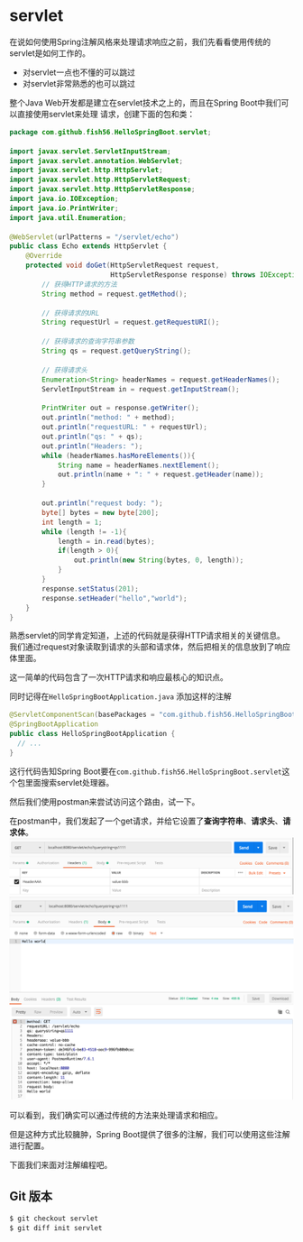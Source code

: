 # servlet
在说如何使用Spring注解风格来处理请求响应之前，我们先看看使用传统的servlet是如何工作的。
- 对servlet一点也不懂的可以跳过
- 对servlet非常熟悉的也可以跳过

整个Java Web开发都是建立在servlet技术之上的，而且在Spring Boot中我们可以直接使用servlet来处理
请求，创建下面的包和类：

``` java
package com.github.fish56.HelloSpringBoot.servlet;

import javax.servlet.ServletInputStream;
import javax.servlet.annotation.WebServlet;
import javax.servlet.http.HttpServlet;
import javax.servlet.http.HttpServletRequest;
import javax.servlet.http.HttpServletResponse;
import java.io.IOException;
import java.io.PrintWriter;
import java.util.Enumeration;

@WebServlet(urlPatterns = "/servlet/echo")
public class Echo extends HttpServlet {
    @Override
    protected void doGet(HttpServletRequest request,
                         HttpServletResponse response) throws IOException {
        // 获得HTTP请求的方法
        String method = request.getMethod();
      
        // 获得请求的URL
        String requestUrl = request.getRequestURI();
      
        // 获得请求的查询字符串参数
        String qs = request.getQueryString();
      
        // 获得请求头
        Enumeration<String> headerNames = request.getHeaderNames();
        ServletInputStream in = request.getInputStream();

        PrintWriter out = response.getWriter();
        out.println("method: " + method);
        out.println("requestURL: " + requestUrl);
        out.println("qs: " + qs);
        out.println("Headers: ");
        while (headerNames.hasMoreElements()){
            String name = headerNames.nextElement();
            out.println(name + ": " + request.getHeader(name));
        }

        out.println("request body: ");
        byte[] bytes = new byte[200];
        int length = 1;
        while (length != -1){
            length = in.read(bytes);
            if(length > 0){
                out.println(new String(bytes, 0, length));
            }
        }
        response.setStatus(201);
        response.setHeader("hello","world");
    }
}
```
熟悉servlet的同学肯定知道，上述的代码就是获得HTTP请求相关的关键信息。
我们通过request对象读取到请求的头部和请求体，然后把相关的信息放到了响应体里面。

这一简单的代码包含了一次HTTP请求和响应最核心的知识点。

同时记得在`HelloSpringBootApplication.java` 添加这样的注解
``` java
@ServletComponentScan(basePackages = "com.github.fish56.HelloSpringBoot.servlet")
@SpringBootApplication
public class HelloSpringBootApplication {
  // ...
}
```
这行代码告知Spring Boot要在`com.github.fish56.HelloSpringBoot.servlet`这个包里面搜索servlet处理器。

然后我们使用postman来尝试访问这个路由，试一下。

在postman中，我们发起了一个get请求，并给它设置了**查询字符串**、**请求头**、**请求体**。
![](./servlet/header.png)
![](./servlet/res.png)

可以看到，我们确实可以通过传统的方法来处理请求和相应。

但是这种方式比较臃肿，Spring Boot提供了很多的注解，我们可以使用这些注解进行配置。

下面我们来面对注解编程吧。

## Git 版本

``` bash
$ git checkout servlet
$ git diff init servlet
```